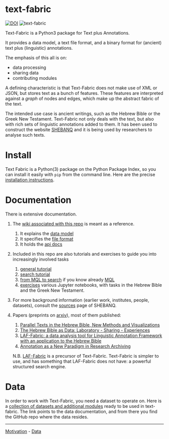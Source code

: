 # text-fabric
[![DOI](https://zenodo.org/badge/DOI/10.5281/zenodo.1008899.svg)](https://doi.org/10.5281/zenodo.592193)
![text-fabric](https://raw.github.com/Dans-labs/text-fabric/master/docs/tf.png)


Text-Fabric is a Python3 package for Text plus Annotations.

It provides a data model, a text file format, and a binary format for (ancient) text plus
(linguistic) annotations.

The emphasis of this all is on:

* data processing
* sharing data
* contributing modules

A defining characteristic is that Text-Fabric does not make use of XML or JSON,
but stores text as a bunch of features.
These features are interpreted against a *graph* of nodes and edges, which make up the
abstract fabric of the text.

The intended use case is ancient writings, such as the Hebrew Bible or the Greek New Testament.
Text-Fabric not only deals with the text, but also with rich sets of linguistic annotations added to them.
It has been used to construct the website
[SHEBANQ](https://shebanq.ancient-data.org) and it is being
used by researchers to analyse such texts. 

# Install

Text Fabric is a Python(3) package on the Python Package Index, so you can install it easily with `pip` from
the command line. Here are the precise
[installation instructions](https://github.com/Dans-labs/text-fabric/wiki/Home).

# Documentation

There is extensive documentation.

1. The [wiki associated with this repo](https://github.com/Dans-labs/text-fabric/wiki) is meant as a reference.
   1. It explains the [data model](https://github.com/Dans-labs/text-fabric/wiki/Data-model)
   2. It specifies the [file format](https://github.com/Dans-labs/text-fabric/wiki/File-formats)
   3. It holds the [api docs](https://github.com/Dans-labs/text-fabric/wiki/Api)
2. Included in this repo are also tutorials and exercises to guide you into increasingly involved tasks
   1. [general tutorial](https://github.com/Dans-labs/text-fabric/blob/master/docs/tutorial.ipynb)
   1. [search tutorial](https://github.com/Dans-labs/text-fabric/blob/master/docs/searchTutorial.ipynb)
   1. [from MQL to search](https://github.com/Dans-labs/text-fabric/blob/master/docs/searchFromMQL.ipynb) if you know already
      [MQL](http://emdros.org)
   1. [exercises](https://github.com/Dans-labs/text-fabric/tree/master/exercises) various Jupyter notebooks, with tasks in the
      Hebrew Bible and the Greek New Testament.
3. For more background information (earlier work, institutes, people, datasets), consult the
   [sources](https://shebanq.ancient-data.org/sources)
   page of SHEBANQ.
4. Papers (preprints on [arxiv](https://arxiv.org)), most of them published:
   1. [Parallel Texts in the Hebrew Bible, New Methods and Visualizations ](https://arxiv.org/abs/1603.01541)
   1. [The Hebrew Bible as Data: Laboratory - Sharing - Experiences](https://arxiv.org/abs/1501.01866)
   1. [LAF-Fabric: a data analysis tool for Linguistic Annotation Framework with an application to the Hebrew Bible](https://arxiv.org/abs/1410.0286)
   1. [Annotation as a New Paradigm in Research Archiving](https://arxiv.org/abs/1412.6069)

   N.B. [LAF-Fabric](https://github.com/Dans-labs/laf-fabric) is a precursor of Text-Fabric.
   Text-Fabric is simpler to use, and has something that LAF-Fabric does not have:
   a powerful structured search engine.

# Data

In order to work with Text-Fabric, you need a dataset to operate on.
Here is a
[collection of datasets and additional modules](https://Dans-labs.github.io/text-fabric-data/)
ready to be used in text-fabric. The link points to the data documentation, and from there you find the GitHub
repo where the data resides.

---

[Motivation](http://www.slideshare.net/dirkroorda/text-fabric) - 
[Data](https://github.com/Dans-labs/text-fabric-data)

